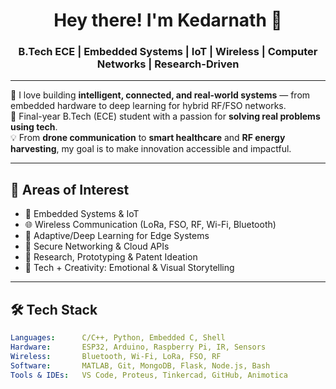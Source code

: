 <h1 align="center">Hey there! I'm Kedarnath 👋</h1>
<h3 align="center">B.Tech ECE | Embedded Systems | IoT | Wireless | Computer Networks | Research-Driven</h3>

---

🔧 I love building **intelligent, connected, and real-world systems** — from embedded hardware to deep learning for hybrid RF/FSO networks.  
🎯 Final-year B.Tech (ECE) student with a passion for **solving real problems using tech**.  
💡 From **drone communication** to **smart healthcare** and **RF energy harvesting**, my goal is to make innovation accessible and impactful.

---

## 🧠 Areas of Interest
- 📡 Embedded Systems & IoT
- 🌐 Wireless Communication (LoRa, FSO, RF, Wi-Fi, Bluetooth)
- 🧠 Adaptive/Deep Learning for Edge Systems
- 🔐 Secure Networking & Cloud APIs
- 🧪 Research, Prototyping & Patent Ideation
- 🎥 Tech + Creativity: Emotional & Visual Storytelling

---

## 🛠️ Tech Stack
```yaml
Languages:      C/C++, Python, Embedded C, Shell
Hardware:       ESP32, Arduino, Raspberry Pi, IR, Sensors
Wireless:       Bluetooth, Wi-Fi, LoRa, FSO, RF
Software:       MATLAB, Git, MongoDB, Flask, Node.js, Bash
Tools & IDEs:   VS Code, Proteus, Tinkercad, GitHub, Animotica
